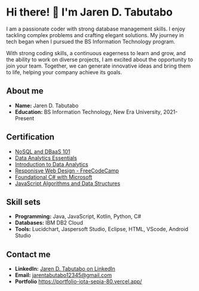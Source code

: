 # Hi there! 👋 I'm Jaren D. Tabutabo

I am a passionate coder with strong database management skills. I enjoy tackling complex problems and crafting elegant solutions. My journey in tech began when I pursued the BS Information Technology program.

With strong coding skills, a continuous eagerness to learn and grow, and the ability to work on diverse projects, I am excited about the opportunity to join your team. Together, we can generate innovative ideas and bring them to life, helping your company achieve its goals.

## About me

- **Name:** Jaren D. Tabutabo
- **Education:** BS Information Technology, New Era University, 2021-Present

## Certification

- [NoSQL and DBaaS 101](https://courses.cognitiveclass.ai/certificates/d9c3febf2ec84263b8f8d3c530d995f3)
- [Data Analytics Essentials](https://www.credly.com/badges/f041675d-d2b4-4884-b934-e324cdc1a39a/public_url)
- [Introduction to Data Analytics](https://simpli-web.app.link/e/AsqTysZ0vJb)
- [Responisve Web Design - FreeCodeCamp](https://www.freecodecamp.org/certification/JarenTabutabo/responsive-web-design)
- [Foundational C# with Microsoft](https://www.freecodecamp.org/certification/JarenTabutabo/foundational-c-sharp-with-microsoft)
- [JavaScript Algorithms and Data Structures](https://www.freecodecamp.org/certification/JarenTabutabo/javascript-algorithms-and-data-structures-v8)

## Skill sets

- **Programming:** Java, JavaScript, Kotlin, Python, C#
- **Databases:** IBM DB2 Cloud
- **Tools:** Lucidchart, Jaspersoft Studio, Eclipse, HTML, VScode, Android Studio

## Contact me

- **LinkedIn:** [Jaren D. Tabutabo on LinkedIn](https://www.linkedin.com/in/tabutabo-jaren19/)
- **Email:** jarentabutabo12345@gmail.com
- **Portfolio** https://portfolio-iota-sepia-80.vercel.app/
